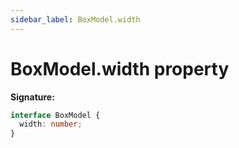 ```yaml
---
sidebar_label: BoxModel.width
---
```


# BoxModel.width property

**Signature:**

```typescript
interface BoxModel {
  width: number;
}
```
